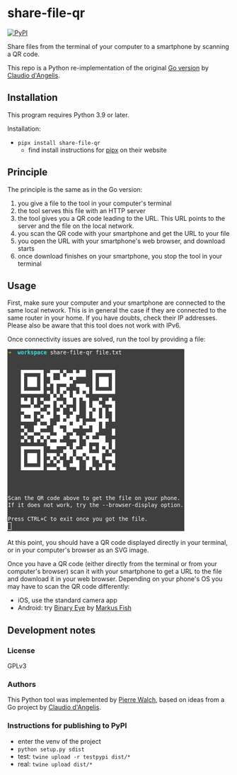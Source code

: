 # share-file-qr

[![PyPI](https://img.shields.io/pypi/v/share-file-qr.svg)](https://pypi.org/project/share-file-qr/)

Share files from the terminal of your computer to a smartphone by scanning a QR code.

This repo is a Python re-implementation of the original [Go version](https://github.com/claudiodangelis/qr-filetransfer)
by [Claudio d'Angelis](https://claudiodangelis.com/).

## Installation

This program requires Python 3.9 or later.

Installation:
* `pipx install share-file-qr`
  * find install instructions for [pipx](https://pypa.github.io/pipx/installation/) on their website

## Principle

The principle is the same as in the Go version:
1. you give a file to the tool in your computer's terminal
2. the tool serves this file with an HTTP server
3. the tool gives you a QR code leading to the URL. This URL points to the server
   and the file on the local network.
4. you scan the QR code with your smartphone and get the URL to your file
5. you open the URL with your smartphone's web browser, and download starts
6. once download finishes on your smartphone, you stop the tool in your terminal

## Usage

First, make sure your computer and your smartphone are connected to the same local
network. This is in general the case if they are connected to the same router in your
home. If you have doubts, check their IP addresses. Please also be aware that
this tool does not work with IPv6.

Once connectivity issues are solved, run the tool by providing a file:

![screenshot](screenshot.png)

At this point, you should have a QR code displayed directly in your terminal, or in
your computer's browser as an SVG image.

Once you have a QR code (either directly from the terminal or from your computer's
browser) scan it with your smartphone to get a URL to the file and download it in
your web browser. Depending on your phone's OS you may have to scan the QR
code differently:
* iOS, use the standard camera app
* Android: try [Binary Eye](https://play.google.com/store/apps/details?id=de.markusfisch.android.binaryeye)
  by [Markus Fish](http://www.markusfisch.de)

## Development notes

### License

GPLv3

### Authors

This Python tool was implemented by [Pierre Walch](http://pwal.ch),
based on ideas from a Go project by [Claudio d'Angelis](https://github.com/claudiodangelis/qr-filetransfer).

### Instructions for publishing to PyPI

* enter the venv of the project
* `python setup.py sdist`
* test: `twine upload -r testpypi dist/*`
* real: `twine upload dist/*`
